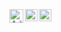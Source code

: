 <div align="center">
  
<a href="mailto:adriel.souza397@gmail.com">
<img align="left" alt="Adriel's Gmail" height="25px" src="https://img.shields.io/badge/-adriel.souza397@gmail.com-263238?style=flat-square&labelColor=263238&logo=gmail&logoColor=white&link=mailto:adriel.souza397@gmail.com" />
</a>
  
<a href="https://www.linkedin.com/in/adriel-medeiros-a69b03128/">
  <img align="left" alt="Adriel's LinkedIN" width="22px" src="https://raw.githubusercontent.com/peterthehan/peterthehan/master/assets/linkedin.svg" />
</a>

<a href="https://www.instagram.com/adriel.medeiros/">
  <img align="left" alt="Adriel's Instagram" width="22px" src="https://image.flaticon.com/icons/png/512/174/174855.png" />
</a>

